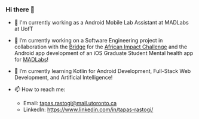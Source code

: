 ### Hi there 👋

<!--
**tapasrastogi2411/tapasrastogi2411** is a ✨ _special_ ✨ repository because its `README.md` (this file) appears on your GitHub profile.

Here are some ideas to get you started:


- 🎓 Third-year CS Specialist(Co-op) and Stats Major at the University of Toronto, 2023 -->
- :office: I'm currently working as a Android Mobile Lab Assistant at MADLabs at UofT
- 🔭 I’m currently working on a Software Engineering project in collaboration with the [Bridge](https://www.utsc.utoronto.ca/thebridge/welcome-bridge) for the [African Impact Challenge](https://www.africanimpact.ca/the-african-impact-challenge) and the Android app development of an iOS Graduate Student Mental health app for [MADLabs](https://mobile.utoronto.ca/)!
- 🌱 I’m currently learning Kotlin for Android Development, Full-Stack Web Development, and Artificial Intelligence!
- 📫 How to reach me: 

     - Email: tapas.rastogi@mail.utoronto.ca
     - LinkedIn: https://www.linkedin.com/in/tapas-rastogi/
     
     

<!-- Will add these statistics once I have a much more robust Github profile :)

![Anurag's GitHub stats](https://github-readme-stats.vercel.app/api?username=tapasrastogi2411&count_private=true&show_icons=true&theme=dark)
           
[![Top Langs](https://github-readme-stats.vercel.app/api/top-langs/?username=tapasrastogi2411&layout=compact&theme=compact)](https://github.com/anuraghazra/github-readme-stats)

![](https://komarev.com/ghpvc/?username=tapasrastogi2411&color=green)

[![Linkedin Badge](https://img.shields.io/badge/-@tapasrastogi-blue?style=flat&logo=Linkedin&logoColor=white&link=https://www.linkedin.com/in/tapas-rastogi/)](https://www.linkedin.com/in/tapas-rastogi/)
[![Outlook Badge](https://img.shields.io/badge/-bonnie.peng-84D7FF?style=flat&logo=Microsoft-Outlook&logoColor=white&link=mailto:bonnie.peng@uwaterloo.ca)](mailto:bonnie.peng@uwaterloo.ca)

-->

